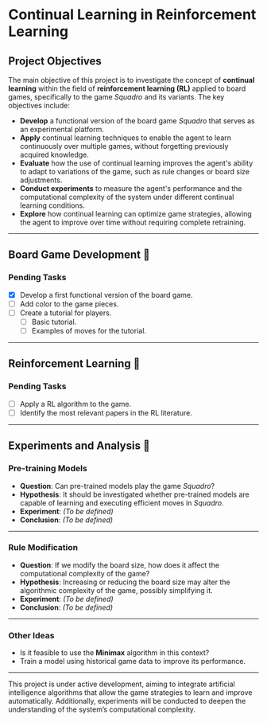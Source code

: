 # Continual Learning in Reinforcement Learning

## Project Objectives

The main objective of this project is to investigate the concept of **continual learning** within the field of **reinforcement learning (RL)** applied to board games, specifically to the game *Squadro* and its variants. The key objectives include:

- **Develop** a functional version of the board game *Squadro* that serves as an experimental platform.
- **Apply** continual learning techniques to enable the agent to learn continuously over multiple games, without forgetting previously acquired knowledge.
- **Evaluate** how the use of continual learning improves the agent's ability to adapt to variations of the game, such as rule changes or board size adjustments.
- **Conduct experiments** to measure the agent's performance and the computational complexity of the system under different continual learning conditions.
- **Explore** how continual learning can optimize game strategies, allowing the agent to improve over time without requiring complete retraining.


---

## Board Game Development 🎲

### Pending Tasks
- [x] Develop a first functional version of the board game.
- [ ] Add color to the game pieces.
- [ ] Create a tutorial for players.
    - [ ] Basic tutorial.
    - [ ] Examples of moves for the tutorial.

---

## Reinforcement Learning 🤖

### Pending Tasks
- [ ] Apply a RL algorithm to the game.
- [ ] Identify the most relevant papers in the RL literature.

---

## Experiments and Analysis 🧪

### Pre-training Models

- **Question**: Can pre-trained models play the game *Squadro*?
- **Hypothesis**: It should be investigated whether pre-trained models are capable of learning and executing efficient moves in *Squadro*.
- **Experiment**: *(To be defined)*
- **Conclusion**: *(To be defined)*

---

### Rule Modification

- **Question**: If we modify the board size, how does it affect the computational complexity of the game?
- **Hypothesis**: Increasing or reducing the board size may alter the algorithmic complexity of the game, possibly simplifying it.
- **Experiment**: *(To be defined)*
- **Conclusion**: *(To be defined)*

---

### Other Ideas

- Is it feasible to use the **Minimax** algorithm in this context?
- Train a model using historical game data to improve its performance.

---

This project is under active development, aiming to integrate artificial intelligence algorithms that allow the game strategies to learn and improve automatically. Additionally, experiments will be conducted to deepen the understanding of the system’s computational complexity.
